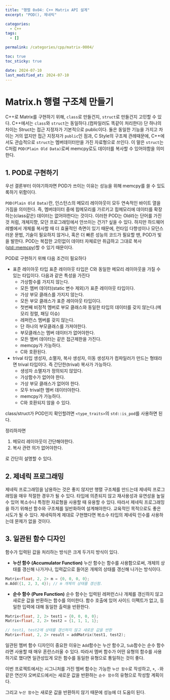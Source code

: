 ```yaml
---
title: "행렬 0x04: C++ Matrix API 설계"
excerpt: "POD(), 제네릭"

categories:
  - C++
tags:
  - []

permalink: /categories/cpp/matrix-0004/

toc: true
toc_sticky: true

date: 2024-07-10
last_modified_at: 2024-07-10
---
```


# Matrix.h 행렬 구조체 만들기
C++로 Matrix를 구현하기 위해, ```class```로 만들건지, ```struct```로 만들건지 고민할 수 있다. C++에서는 ```class```와 ```struct```는 동일하다.(컴파일러도 똑같이 처리한다) 단 하나의 차이는 Struct는 접근 지정자가 기본적으로 public이다. 둘은 동일한 기능을 가지고 차이는 거의 없지만 접근 지정자가 ```public```인 점과, C Style의 구조체 관례때문에, C++에서도 관습적으로 ```struct```는 멤버데이터만을 가진 자료형으로 쓰인다. 이 말은 ```struct```는 C처럼 ```POD(Plain Old Data)```로써 memcpy로도 데이터를 복사할 수 있어야함을 의미한다. 

## 1. POD로 구현하기
우선 결론부터 이야기하자면 POD가 쓰이는 이유는 성능을 위해 memcpy를 쓸 수 있도록하기 위함이다.

```POD(Plain Old Data)```란, 인스턴스의 메모리 레이아웃이 모두 연속적인 바이트 열을 가짐을 의미한다. 즉, 멤버데이터 중에 힙메모리를 가르키고 힙메모리에 데이터를 확장하는(class같은) 데이터는 없어야한다는 것이다. 이러한 POD는 Old라는 단어를 가진 것 처럼, 개체지향, 모던 프로그래밍에서 안쓰이는 건가? 싶을 수 있다. 하지만 하드웨어 레벨에서 개체를 복사할 때 더 효율적인 측면이 있기 때문에, 런타임 다향성이나 모던스러운 문법, 기술이 필요하지 않거나, 혹은 더 빠른 성능의 코드가 필요할 땐, POD가 빛을 발한다. POD는 복잡한 고민없이 데이터 자체로만 취급하고 그대로 복사([std::memcpy](https://en.cppreference.com/w/cpp/string/byte/memcpy))할 수 있기 때문이다.

POD로 구현하기 위해 다음 조건이 필요하다
- 표준 레이아웃 타입
표준 레이아웃 타입은 C와 동일한 메모리 레이아웃을 가질 수 있는 타입이다. 다음과 같은 특성을 가진다
  - 가상함수를 가지지 않는다.
  - 모든 멤버 데이터(static 변수 제외)가 표준 레이아웃 타입이다.
  - 가상 부모 클래스를 가지지 않는다.
  - 모든 부모 클래스가 표준 레이아웃 타입이다.
  - 첫번째 비정적 멤버로 부모 클래스와 동일한 타입의 데이터를 갖지 않는다.(메모리 정렬, 패딩 이슈)
  - 레퍼런스 멤버를 갖지 않는다.
  - 단 하나의 부모클래스를 가져야한다.
  - 부모클래스는 멤버 데이터가 없어야한다.
  - 모든 멤버 데이터는 같은 접근제한을 가진다.
  - memcpy가 가능하다.
  - C와 호환된다.
- trival 타입
생성자, 소멸자, 복사 생성자, 이동 생성자가 컴파일러가 만드는 형태라면 trival 타입이다. 즉 간단한(trival) 복사가 가능하다.
  - 생성자 소멸자가 정의되지 않았다.
  - 가상함수가 없어야 한다.
  - 가상 부모 클래스가 없어야 한다.
  - 모두 trival한 멤버 데이터야한다.
  - memcpy가 가능하다.
  - C와 호환되지 않을 수 있다.

class/struct가 POD인지 확인할려면 ```<type_traits>```의 ```std::is_pod```를 사용하면 된다.

정리하자면
1. 메모리 레이아웃이 간단해야한다.
2. 복사 관련 의가 없어야한다.

로 간단히 설명할 수 있다.

## 2. 제네릭 프로그래밍
제네릭 프로그래밍을 남용하는 것은 좋지 않지만 행렬 구조체를 만드는데 제네릭 프로그래밍을 매우 적절한 경우가 될 수 있다. 타입에 의존되지 않고 재사용성과 유연성을 높일 수 있어 복소수나 특정한 자료형을 사용할 때 유용할 수 있다. 따라서 제네릭 프로그래밍을 하기 위해선 함수와 구조체를 일반화하여 설계해야한다. 교육적인 목적으로도 좋은 시도가 될 수 있다. 제네릭하게 제대로 구현했다면 복소수 타입의 제네릭 인수를 사용하는데 문제가 없을 것이다.

## 3. 일관된 함수 디자인
함수가 입력된 값을 처리하는 방식은 크게 두가지 방식이 있다.

- **누산 함수 (Accumulator Function)**
누산 함수는 함수를 사용함으로써, 개체의 상태를 갱신해 나가거나, 입력값으로 들어온 개체의 상태를 갱신해 나가는 방식이다.
```c++
Matrix<float, 2, 2> m = {0, 0, 0, 0};
m.Add({1, 2, 3, 4}); // m 개체의 상태를 갱신함.
```

- **순수 함수 (Pure Function)**
순수 함수는 입력된 레퍼런스나 개체를 갱신하지 않고 새로운 값을 반환하는 함수를 의미한다. 함수 호출에 있어 사이드 이펙트가 없고, 등일한 입력에 대해 동일한 출력을 반환한다.
```c++
Matrix<float, 2, 2> test1 = {0, 0, 0, 0};
Matrix<float, 2, 2> test2 = {1, 1, 1, 1};

// test1, test2에 상태를 갱신하지 않고 새로운 값을 반환
Matrix<float, 2, 2> result = addMatrix(test1, test2);
```
일관된 멤버 함수 디자인이 중요한 이유는 ```Add```함수는 누산 함수고, ```Sub```함수는 순수 함수라면 사용할 때 매우 혼란스러울 수 있다. 따라서 멤버 함수가 어떤 유형의 함수를 사용하기로 했다면 일관성있게 모든 함수를 동일한 유형으로 통일하는 것이 좋다.

이번 프로젝트에서는 시그니처를 가진 멤버 함수는 가능한 ```누산 함수```로 작성하고, ```+```, ```-```와 같은 연산자 오버로드에서는 새로운 값을 반환하는 ```순수 함수```의 유형으로 작성할 계획이다.

그리고 ```누산 함수```는 새로운 값을 반환하지 않기 때문에 성능에 더 도움이 된다.